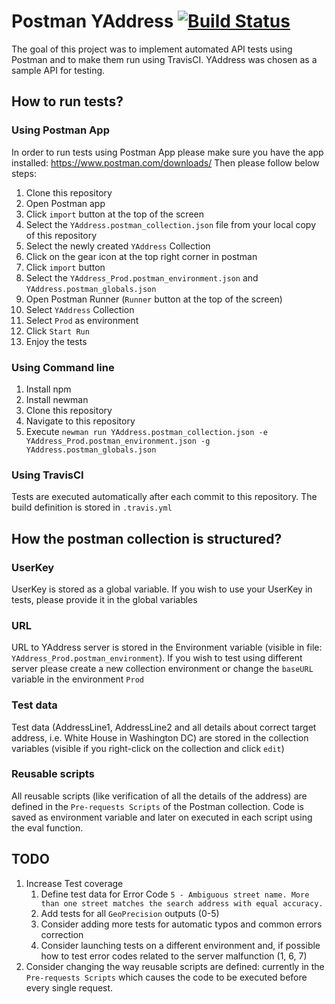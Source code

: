 # Postman YAddress [![Build Status](https://travis-ci.com/bamanczak/postman-yaddress.svg?branch=master)](https://travis-ci.com/bamanczak/postman-yaddress)
The goal of this project was to implement automated API tests using Postman and to make them run using TravisCI. YAddress was chosen as a sample API for testing.

## How to run tests?

### Using Postman App
In order to run tests using Postman App please make sure you have the app installed: https://www.postman.com/downloads/
Then please follow below steps:
1. Clone this repository
1. Open Postman app
1. Click `import` button at the top of the screen
1. Select the `YAddress.postman_collection.json` file from your local copy of this repository
1. Select the newly created `YAddress` Collection
1. Click on the gear icon at the top right corner in postman
1. Click `import` button
1. Select the `YAddress_Prod.postman_environment.json` and `YAddress.postman_globals.json`
1. Open Postman Runner (`Runner` button at the top of the screen)
1. Select `YAddress` Collection
1. Select `Prod` as environment
1. Click `Start Run`
1. Enjoy the tests

### Using Command line
1. Install npm
1. Install newman
1. Clone this repository
1. Navigate to this repository
1. Execute `newman run YAddress.postman_collection.json -e YAddress_Prod.postman_environment.json -g YAddress.postman_globals.json`

### Using TravisCI
Tests are executed automatically after each commit to this repository. The build definition is stored in `.travis.yml`

## How the postman collection is structured?
### UserKey
UserKey is stored as a global variable. If you wish to use your UserKey in tests, please provide it in the global variables

### URL
URL to YAddress server is stored in the Environment variable (visible in file: `YAddress_Prod.postman_environment`). If you wish to test using different server please create a new collection environment or change the `baseURL` variable in the environment `Prod`

### Test data
Test data (AddressLine1, AddressLine2 and all details about correct target address, i.e. White House in Washington DC) are stored in the collection variables (visible if you right-click on the collection and click `edit`)

### Reusable scripts
All reusable scripts (like verification of all the details of the address) are defined in the `Pre-requests Scripts` of the Postman collection. Code is saved as environment variable and later on executed in each script using the eval function.

## TODO
1. Increase Test coverage
   1. Define test data for Error Code `5 - Ambiguous street name. More than one street matches the search address with equal accuracy.`
   1. Add tests for all `GeoPrecision` outputs (0-5)
   1. Consider adding more tests for automatic typos and common errors correction
   1. Consider launching tests on a different environment and, if possible how to test error codes related to the server malfunction (1, 6, 7)
1. Consider changing the way reusable scripts are defined: currently in the `Pre-requests Scripts` which causes the code to be executed before every single request.
